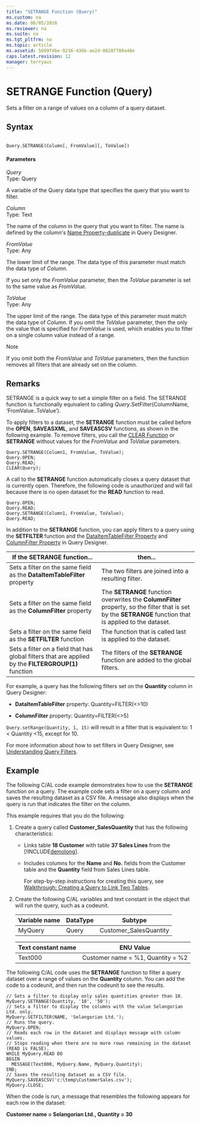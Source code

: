 ```yaml
---
title: "SETRANGE Function (Query)"
ms.custom: na
ms.date: 06/05/2016
ms.reviewer: na
ms.suite: na
ms.tgt_pltfrm: na
ms.topic: article
ms.assetid: 5699fdbe-9216-436b-ae2d-0628f788a48e
caps.latest.revision: 12
manager: terryaus
---
```

# SETRANGE Function (Query)
Sets a filter on a range of values on a column of a query dataset.  
  
## Syntax  
  
```  
  
Query.SETRANGE(Column[, FromValue][, ToValue])  
```  
  
#### Parameters  
 *Query*  
 Type: Query  
  
 A variable of the Query data type that specifies the query that you want to filter.  
  
 *Column*  
 Type: Text  
  
 The name of the column in the query that you want to filter. The name is defined by the column's [Name Property\-duplicate](../dynamics-nav/Name-Property-duplicate.md) in Query Designer.  
  
 *FromValue*  
 Type: Any  
  
 The lower limit of the range. The data type of this parameter must match the data type of *Column*.  
  
 If you set only the *FromValue* parameter, then the *ToValue* parameter is set to the same value as *FromValue*.  
  
 *ToValue*  
 Type: Any  
  
 The upper limit of the range. The data type of this parameter must match the data type of *Column*. If you omit the *ToValue* parameter, then the only the value that is specified for *FromValue* is used, which enables you to filter on a single column value instead of a range.  
  
> [!NOTE]  
>  If you omit both the *FromValue* and *ToValue* parameters, then the function removes all filters that are already set on the column.  
  
## Remarks  
 SETRANGE is a quick way to set a simple filter on a field. The SETRANGE function is functionally equivalent to calling *Query*.SetFilter\(ColumnName, ‘FromValue..ToValue’\).  
  
 To apply filters to a dataset, the **SETRANGE** function must be called before the **OPEN**, **SAVEASXML**, and **SAVEASCSV** functions, as shown in the following example. To remove filters, you call the [CLEAR Function](../dynamics-nav/CLEAR-Function.md) or **SETRANGE** without values for the *FromValue* and *ToValue* parameters.  
  
```  
Query.SETRANGE(Column1, FromValue, ToValue);  
Query.OPEN;  
Query.READ;  
CLEAR(Query);  
```  
  
 A call to the **SETRANGE** function automatically closes a query dataset that is currently open. Therefore, the following code is unauthorized and will fail because there is no open dataset for the **READ** function to read.  
  
```  
Query.OPEN;  
Query.READ;  
Query.SETRANGE(Column1, FromValue, ToValue);  
Query.READ;  
```  
  
 In addition to the **SETRANGE** function, you can apply filters to a query using the **SETFILTER** function and the [DataItemTableFilter Property](../dynamics-nav/DataItemTableFilter-Property.md) and [ColumnFilter Property](../dynamics-nav/ColumnFilter-Property.md) in Query Designer.  
  
|If the **SETRANGE** function...|then...|  
|-------------------------------------|-------------|  
|Sets a filter on the same field as the **DataItemTableFilter** property|The two filters are joined into a resulting filter.|  
|Sets a filter on the same field as the **ColumnFilter** property|The **SETRANGE** function overwrites the **ColumnFilter** property, so the filter that is set by the **SETRANGE** function that is applied to the dataset.|  
|Sets a filter on the same field as the **SETFILTER** function|The function that is called last is applied to the dataset.|  
|Sets a filter on a field that has global filters that are applied by the **FILTERGROUP\(1\)** function|The filters of the **SETRANGE** function are added to the global filters.|  
  
 For example, a query has the following filters set on the **Quantity** column in Query Designer:  
  
-   **DataItemTableFilter** property: Quantity\=FILTER\(\<\>10\)  
  
-   **ColumnFilter** property: Quantity\=FILTER\(\<\>5\)  
  
 `Query.setRange(Quantity, 1, 15)` will result in a filter that is equivalent to: 1 \< Quantity \<15, except for 10.  
  
 For more information about how to set filters in Query Designer, see [Understanding Query Filters](../dynamics-nav/Understanding-Query-Filters.md).  
  
## Example  
 The following C\/AL code example demonstrates how to use the **SETRANGE** function on a query. The example code sets a filter on a query column and saves the resulting dataset as a CSV file. A message also displays when the query is run that indicates the filter on the column.  
  
 This example requires that you do the following:  
  
1.  Create a query called **Customer\_SalesQuantity** that has the following characteristics:  
  
    -   Links table **18 Customer** with table **37 Sales Lines** from the [!INCLUDE[demolong](../dynamics-nav/includes/demolong_md.md)].  
  
    -   Includes columns for the **Name** and **No.** fields from the Customer table and the **Quantity** field from Sales Lines table.  
  
         For step\-by\-step instructions for creating this query, see [Walkthrough: Creating a Query to Link Two Tables](../Topic/Walkthrough:%20Creating%20a%20Query%20to%20Link%20Two%20Tables.md).  
  
2.  Create the following C\/AL variables and text constant in the object that will run the query, such as a codeunit.  
  
    |Variable name|DataType|Subtype|  
    |-------------------|--------------|-------------|  
    |MyQuery|Query|Customer\_SalesQuantity|  
  
    |Text constant name|ENU Value|  
    |------------------------|---------------|  
    |Text000|Customer name \= %1, Quantity \= %2|  
  
 The following C\/AL code uses the **SETRANGE** function to filter a query dataset over a range of values on the **Quantity** column. You can add the code to a codeunit, and then run the codeunit to see the results.  
  
```  
// Sets a filter to display only sales quantities greater than 10.  
MyQuery.SETRANGE(Quantity, '10', '50');  
// Sets a filter to display the columns with the value Selangorian Ltd. only.  
MyQuery.SETFILTER(NAME, 'Selangorian Ltd.');  
// Runs the query.  
MyQuery.OPEN;  
// Reads each row in the dataset and displays message with column values.  
// Stops reading when there are no more rows remaining in the dataset (READ is FALSE).  
WHILE MyQuery.READ DO  
BEGIN  
  MESSAGE(Text000, MyQuery.Name, MyQuery.Quantity);  
END;   
// Saves the resulting dataset as a CSV file.  
MyQuery.SAVEASCSV('c:\temp\CustomerSales.csv');  
MyQuery.CLOSE;  
```  
  
 When the code is run, a message that resembles the following appears for each row in the dataset:  
  
 **Customer name \= Selangorian Ltd., Quantity \= 30**